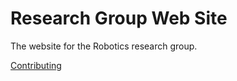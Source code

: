 Research Group Web Site
=======================

The website for the Robotics research group.

[Contributing](wiki/Contributing)



